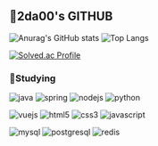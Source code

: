 ## 🩵2da00's GITHUB
![Anurag's GitHub stats](https://github-readme-stats.vercel.app/api?username=imdayoung&hide=stars&show_icons=true&theme=transpaerent)
![Top Langs](https://github-readme-stats.vercel.app/api/top-langs/?username=imdayoung&layout=compact)

[![Solved.ac Profile](http://mazassumnida.wtf/api/mini/generate_badge?boj=dlekdud0102)](https://solved.ac/dlekdud0102)

### 💪Studying
![java](https://img.shields.io/badge/Java-007396?style=flat&logo=openjdk&logoColor=white)
![spring](https://img.shields.io/badge/Spring-6DB33F?style=flat&logo=spring&logoColor=white)
![nodejs](https://img.shields.io/badge/Node.js-43853D?style=flat&logo=node.js&logoColor=white)
![python](https://img.shields.io/badge/Python-3776AB?style=flat&logo=Python&logoColor=white)

![vuejs](https://img.shields.io/badge/Vue.js-35495E?style=flat&logo=vue.js&logoColor=4FC08D)
![html5](https://img.shields.io/badge/HTML5-E34F26?style=flat&logo=html5&logoColor=white)
![css3](https://img.shields.io/badge/CSS3-1572B6?&style=flat&logo=css3&logoColor=white)
![javascript](https://img.shields.io/badge/JavaScript-F7DF1E?style=flat&logo=JavaScript&logoColor=white)

![mysql](https://img.shields.io/badge/MySQL-4479A1?style=flat&logo=mysql&logoColor=white)
![postgresql](https://img.shields.io/badge/PostgreSQL-316192?style=flat&logo=postgresql&logoColor=white)
![redis](https://img.shields.io/badge/redis-FF4438?&style=flat&logo=redis&logoColor=white)
	

<!--
**imdayoung/imdayoung** is a ✨ _special_ ✨ repository because its `README.md` (this file) appears on your GitHub profile.

Here are some ideas to get you started:

- 🔭 I’m currently working on ...
- 🌱 I’m currently learning ...
- 👯 I’m looking to collaborate on ...
- 🤔 I’m looking for help with ...
- 💬 Ask me about ...
- 📫 How to reach me: ...
- 😄 Pronouns: ...
- ⚡ Fun fact: ...
-->
